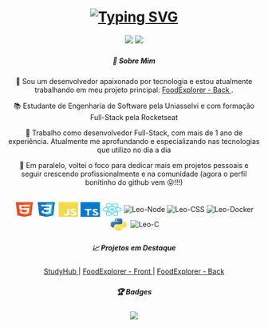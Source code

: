 <!--
**leonardopolicarpo/leonardopolicarpo** is a ✨ _special_ ✨ repository because its `README.md` (this file) appears on your GitHub profile.

Here are some ideas to get you started:

- 🔭 I’m currently working on ...
- 🌱 I’m currently learning ...
- 👯 I’m looking to collaborate on ...
- 🤔 I’m looking for help with ...
- 💬 Ask me about ...
- 📫 How to reach me: ...
- 😄 Pronouns: ...
- ⚡ Fun fact: ...
-->
<h1 align="center">
  <a href="https://git.io/typing-svg">
    <img src="https://readme-typing-svg.herokuapp.com?font=Fira+Code&size=35&pause=1000&color=8079F7&center=true&width=600&lines=Hello%2C+welcome+to+my+GitHub!;I'm+Leonardo+Policarpo!;Nice+to+meet+you!" alt="Typing SVG" />
  </a>
</h1>
<h5 align="center">
  <!-- <a href="https://www.instagram.com/joaoryansantos/" ><img src="https://img.shields.io/badge/-Instagram-%23E4405F?style=for-the-badge&logo=instagram&logoColor=white"    target="_blank"></a> -->
  <a href = "mailto:leonardo.dumont@hotmail.com"><img src="https://img.shields.io/badge/-Hotmail-%23333?style=for-the-badge&logo=Hotmail&logoColor=white" target="_blank"></a>
  <a href="https://www.linkedin.com/in/leonardodumont/" target="_blank"><img src="https://img.shields.io/badge/-LinkedIn-%230077B5?style=for-the-badge&logo=linkedin&logoColor=white" target="_blank"></a> 
</h5>

### <h5 align="center">🚀 Sobre Mim</h5>
<p align="center">🔭 Sou um desenvolvedor apaixonado por tecnologia e estou atualmente trabalhando em meu projeto principal:
  <a href="https://github.com/leonardopolicarpo/foodexplorer-back" target="_blank">
    FoodExplorer - Back
  </a>.
</p>
<p align="center">📚 Estudante de Engenharia de Software pela Uniasselvi e com formação Full-Stack pela Rocketseat</p>
<p align="center">📕 Trabalho como desenvolvedor Full-Stack, com mais de 1 ano de experiência. Atualmente me aprofundando e especializando nas tecnologias que utilizo no dia a dia </p>
<p align="center">🚀 Em paralelo, voltei o foco para dedicar mais em projetos pessoais e seguir crescendo profissionalmente e na comunidade (agora o perfil bonitinho do github vem 😝!!!)</p>

<div style="display: inline_block" align="center"><br>
  <img align="center" alt="Leo-HTML" height="30" width="40" src="https://raw.githubusercontent.com/devicons/devicon/master/icons/html5/html5-original.svg">
  <img align="center" alt="Leo-CSS" height="30" width="40" src="https://raw.githubusercontent.com/devicons/devicon/master/icons/css3/css3-original.svg">
  <img align="center" alt="Leo-Js" height="30" width="40" src="https://raw.githubusercontent.com/devicons/devicon/master/icons/javascript/javascript-plain.svg">
  <img align="center" alt="Leo-Ts" height="30" width="40" src="https://raw.githubusercontent.com/devicons/devicon/master/icons/typescript/typescript-plain.svg">
  <img align="center" alt="Leo-React" height="30" width="40" src="https://raw.githubusercontent.com/devicons/devicon/master/icons/react/react-original.svg">
  <img align="center" alt="Leo-Node" height="60" width="75" src="https://cdn.jsdelivr.net/gh/devicons/devicon/icons/nodejs/nodejs-original-wordmark.svg">
  <img align="center" alt="Leo-CSS" height="60" width="75" src="https://cdn.jsdelivr.net/gh/devicons/devicon/icons/mysql/mysql-original-wordmark.svg">
  <img align="center" alt="Leo-Docker" height="50" width="60" src="https://cdn.jsdelivr.net/gh/devicons/devicon@latest/icons/docker/docker-original-wordmark.svg">
  <img align="center" alt="Leo-Python" height="30" width="40" src="https://raw.githubusercontent.com/devicons/devicon/master/icons/python/python-original.svg">
  <img align="center" alt="Leo-C" height="30" width="40" src="https://cdn.jsdelivr.net/gh/devicons/devicon@latest/icons/c/c-original.svg">
</div>

### <h5 align="center">📈 Projetos em Destaque</h5>
<p align="center" display="flex" gap="50px">
  <a href="https://github.com/leonardopolicarpo/study-hub-front" target="_blank">
    StudyHub
  </a>
  |
  <a href="https://github.com/leonardopolicarpo/foodexplorer-front" target="_blank">
    FoodExplorer - Front
  </a>
  |
  <a href="https://github.com/leonardopolicarpo/foodexplorer-back" target="_blank">
    FoodExplorer - Back
  </a>
</p>

### <h5 align="center">🏆 Badges</h5>
<div align="center">
  <img align="center" src="https://img.shields.io/github/followers/leonardopolicarpo?style=social">
</div>
<!-- ![GitHub followers](https://img.shields.io/github/followers/leonardopolicarpo?style=social) -->
<!-- ![GitHub stars](https://img.shields.io/github/stars/leonardopolicarpo/repositorio?style=social) -->

